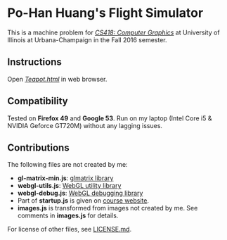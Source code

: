# Po-Han Huang's Flight Simulator

This is a machine problem for *[CS418: Computer Graphics](https://courses.engr.illinois.edu/cs418/)* at University of Illinois at Urbana-Champaign in the Fall 2016 semester. 

## Instructions

Open [*Teapot.html*](https://phuang17.github.io/SideProjects/TeapotGlobe/Teapot.html) in web browser.

## Compatibility

Tested on **Firefox 49** and **Google 53**. Run on my laptop (Intel Core i5 & NVIDIA Geforce GT720M) without any lagging issues. 

## Contributions

The following files are not created by me:

+ **gl-matrix-min.js**: [glmatrix library](http://glmatrix.net/)
+ **webgl-utils.js**: [WebGL utility library](https://www.khronos.org/registry/webgl/sdk/demos/common/)
+ **webgl-debug.js**: [WebGL debugging library](https://www.khronos.org/webgl/wiki/Debugging)
+ Part of **startup.js** is given on [course website](https://courses.engr.illinois.edu/cs418/).
+ **images.js** is transformed from images not created by me. See comments in **images.js** for details.

For license of other files, see [LICENSE.md](LICENSE.md).